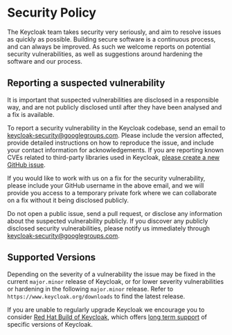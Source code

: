 # Security Policy

The Keycloak team takes security very seriously, and aim to resolve issues as quickly as possible. Building secure
software is a continuous process, and can always be improved. As such we welcome reports on potential security 
vulnerabilities, as well as suggestions around hardening the software and our process.

## Reporting a suspected vulnerability

It is important that suspected vulnerabilities are disclosed in a responsible way, and are not publicly disclosed until after they have been analysed and a fix is available.

To report a security vulnerability in the Keycloak codebase, send an email to keycloak-security@googlegroups.com. Please include the version affected, provide detailed instructions on how to reproduce the issue, and include your contact information for acknowledgements. If you are reporting known CVEs related to third-party libraries used in Keycloak, [please create a new GitHub issue](https://github.com/keycloak/keycloak/issues/new/choose).

If you would like to work with us on a fix for the security vulnerability, please include your GitHub username in the above email, and we will provide you access to a temporary private fork where we can collaborate on a fix without it being disclosed publicly.

Do not open a public issue, send a pull request, or disclose any information about the suspected vulnerability publicly. If you discover any publicly disclosed security vulnerabilities, please notify us immediately through keycloak-security@googlegroups.com.

## Supported Versions

Depending on the severity of a vulnerability the issue may be fixed in the current `major.minor` release of Keycloak, or
for lower severity vulnerabilities or hardening in the following `major.minor` release. Refer to 
`https://www.keycloak.org/downloads` to find the latest release.

If you are unable to regularly upgrade Keycloak we encourage you to consider 
[Red Hat Build of Keycloak](https://access.redhat.com/products/red-hat-build-of-keycloak/), which offers 
[long term support](https://access.redhat.com/support/policy/updates/jboss_notes#p_rhbk) of specific versions of Keycloak.
